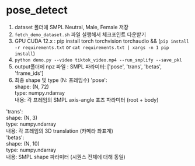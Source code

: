 # pose_detect

1. dataset 폴더에 SMPL Neutral, Male, Female 저장
2. `fetch_demo_dataset.sh` 파일 실행해서 체크포인트 다운받기
3. GPU CUDA 12.x : pip install torch torchvision torchaudio && (`pip install -r requirements.txt` or `cat requirements.txt | xargs -n 1 pip install`)
4. `python demo.py --video tiktok_video.mp4 --run_smplify --save_pkl`
5. output폴더에 npz 파일 : SMPL 파라미터: ['pose', 'trans', 'betas', 'frame_ids']
6. 최종 shape 및 type (N: 프레임수)
'pose':  
shape: (N, 72)  
type: numpy.ndarray  
내용: 각 프레임의 SMPL axis-angle 포즈 파라미터 (root + body)  

'trans':  
shape: (N, 3)  
type: numpy.ndarray  
내용: 각 프레임의 3D translation (카메라 좌표계)  
'betas':  
shape: (N, 10)  
type: numpy.ndarray  
내용: SMPL shape 파라미터 (시퀀스 전체에 대해 동일)  
